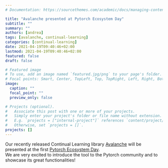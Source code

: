 ```yaml
---
# Documentation: https://sourcethemes.com/academic/docs/managing-content/

title: "Avalanche presented at Pytorch Ecosystem Day"
subtitle: ""
summary: ""
authors: [andrea]
tags: [avalanche, continual-learning]
categories: [continual-learning]
date: 2021-04-19T09:40:46+02:00
lastmod: 2021-04-19T09:40:46+02:00
featured: false
draft: false

# Featured image
# To use, add an image named `featured.jpg/png` to your page's folder.
# Focal points: Smart, Center, TopLeft, Top, TopRight, Left, Right, BottomLeft, Bottom, BottomRight.
image:
  caption: ""
  focal_point: ""
  preview_only: false

# Projects (optional).
#   Associate this post with one or more of your projects.
#   Simply enter your project's folder or file name without extension.
#   E.g. `projects = ["internal-project"]` references `content/project/deep-learning/index.md`.
#   Otherwise, set `projects = []`.
projects: []
---
```

Our recently released Continual Learning library [Avalanche](https://avalanche.continualai.org/) will be presented at the first [Pytorch Ecosystem Day](https://pytorchecosystemday.fbreg.com/).  
We are very excited to introduce the tool to the Pytorch community and to showcase its great functionalities!